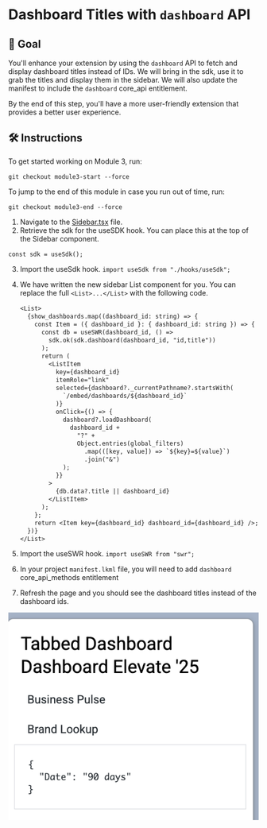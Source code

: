 # Dashboard Titles with `dashboard` API

## 🎯 Goal

You'll enhance your extension by using the `dashboard` API to fetch and display dashboard titles instead of IDs. We will bring in the sdk, use it to grab the titles and display them in the sidebar. We will also update the manifest to include the `dashboard` core_api entitlement.

By the end of this step, you'll have a more user-friendly extension that provides a better user experience.

## 🛠️ Instructions

To get started working on Module 3, run:

```
git checkout module3-start --force
```

To jump to the end of this module in case you run out of time, run:

```
git checkout module3-end --force
```

1. Navigate to the [Sidebar.tsx](../../../src/Sidebar.tsx) file.
2. Retrieve the sdk for the useSDK hook. You can place this at the top of the Sidebar component.

```tsx
const sdk = useSdk();
```

3. Import the useSdk hook. `import useSdk from "./hooks/useSdk";`
4. We have written the new sidebar List component for you. You can replace the full `<List>...</List>` with the following code.

   ```tsx
   <List>
     {show_dashboards.map((dashboard_id: string) => {
       const Item = ({ dashboard_id }: { dashboard_id: string }) => {
         const db = useSWR(dashboard_id, () =>
           sdk.ok(sdk.dashboard(dashboard_id, "id,title"))
         );
         return (
           <ListItem
             key={dashboard_id}
             itemRole="link"
             selected={dashboard?._currentPathname?.startsWith(
               `/embed/dashboards/${dashboard_id}`
             )}
             onClick={() => {
               dashboard?.loadDashboard(
                 dashboard_id +
                   "?" +
                   Object.entries(global_filters)
                     .map(([key, value]) => `${key}=${value}`)
                     .join("&")
               );
             }}
           >
             {db.data?.title || dashboard_id}
           </ListItem>
         );
       };
       return <Item key={dashboard_id} dashboard_id={dashboard_id} />;
     })}
   </List>
   ```

5. Import the useSWR hook. `import useSWR from "swr";`
6. In your project `manifest.lkml` file, you will need to add `dashboard` core_api_methods entitlement
7. Refresh the page and you should see the dashboard titles instead of the dashboard ids.

![tabbed titles](tabbed-titles.png)
